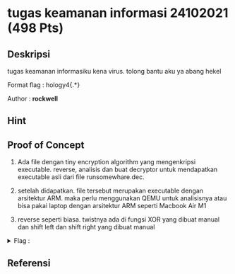 # tugas keamanan informasi 24102021 (498 Pts)

## Deskripsi

tugas keamanan informasiku kena virus. tolong bantu aku ya abang hekel

Format flag : hology4{.*}

Author : **rockwell**

## Hint 


## Proof of Concept
1.  Ada file dengan tiny encryption algorithm yang mengenkripsi executable. reverse, analisis dan buat decryptor untuk mendapatkan executable asli dari file runsomewhare.dec.

2. setelah didapatkan. file tersebut merupakan executable dengan arsitektur ARM. maka perlu menggunakan QEMU untuk analisisnya atau bisa pakai laptop dengan arsitektur ARM seperti Macbook Air M1

3. reverse seperti biasa.
twistnya ada di fungsi XOR yang dibuat manual dan shift left dan shift right yang dibuat manual

<details>
<summary>Flag : </summary>
	hology4{5h4n6ch1_15_9r347_f1lm_n6L_br0}
</details>

## Referensi

